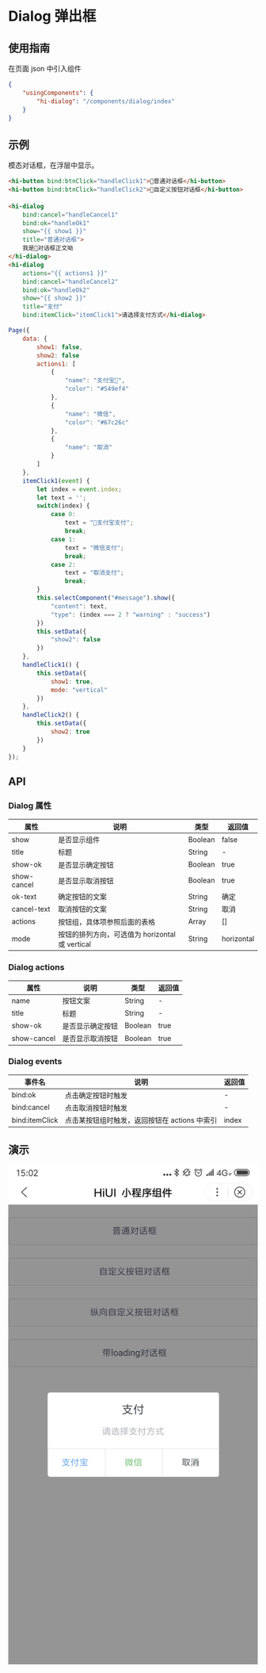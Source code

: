 # Dialog 弹出框  
## 使用指南  
在页面 json 中引入组件   

```json    
{
    "usingComponents": {
        "hi-dialog": "/components/dialog/index"
    }
} 
``` 

## 示例  
模态对话框，在浮层中显示。  

```html    
<hi-button bind:btnClick="handleClick1">普通对话框</hi-button>
<hi-button bind:btnClick="handleClick2">自定义按钮对话框</hi-button> 

<hi-dialog 
    bind:cancel="handleCancel1" 
    bind:ok="handleOk1"
    show="{{ show1 }}" 
    title="普通对话框">
    我是对话框正文呦
</hi-dialog>
<hi-dialog 
    actions="{{ actions1 }}"
    bind:cancel="handleCancel2"
    bind:ok="handleOk2"
    show="{{ show2 }}"
    title="支付"
    bind:itemClick="itemClick1">请选择支付方式</hi-dialog>
```


```javascript 
Page({
    data: {
        show1: false,
        show2: false
        actions1: [
            {
                "name": "支付宝",
                "color": "#549ef4" 
            },
            {
                "name": "微信",
                "color": "#67c26c"
            },
            {
                "name": "取消"
            }
        ]
    },
    itemClick1(event) {
        let index = event.index;
        let text = '';
        switch(index) {
            case 0:
                text = "支付宝支付";
                break;
            case 1:
                text = "微信支付";
                break;
            case 2:
                text = "取消支付";
                break;   
        }
        this.selectComponent("#message").show({
            "content": text,
            "type": (index === 2 ? "warning" : "success")
        })
        this.setData({
            "show2": false
        })
    },
    handleClick1() {
        this.setData({
            show1: true,
            mode: "vertical"
        })
    },
    handleClick2() {
        this.setData({
            show2: true
        })
    }
}); 
```


## API  
### Dialog 属性  
| 属性 | 说明 | 类型 | 返回值 |
| --- | --- | --- | --- |
| show | 是否显示组件 | Boolean | false |
| title | 标题 | String | - |
| show-ok | 是否显示确定按钮 | Boolean | true |
| show-cancel | 是否显示取消按钮 | Boolean | true |
| ok-text | 确定按钮的文案 | String | 确定 |
| cancel-text | 取消按钮的文案 | String | 取消 |
| actions | 按钮组，具体项参照后面的表格 | Array | [] |
| mode | 按钮的排列方向，可选值为 horizontal 或 vertical | String | horizontal |

### Dialog actions  
| 属性 | 说明 | 类型 | 返回值 |
| --- | --- | --- | --- |
| name | 按钮文案 | String | - |
| title | 标题 | String | - |
| show-ok | 是否显示确定按钮 | Boolean | true |
| show-cancel | 是否显示取消按钮 | Boolean | true |


### Dialog events  
| 事件名 | 说明 | 返回值 |
| --- | --- | --- |
| bind:ok | 点击确定按钮时触发 | - |
| bind:cancel | 点击取消按钮时触发 | - |
| bind:itemClick | 点击某按钮组时触发，返回按钮在 actions 中索引 | index |

## 演示
![layout](./images/14.png)
